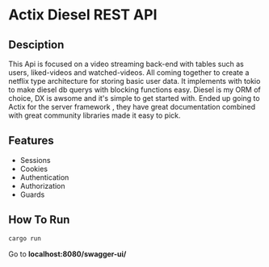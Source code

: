 # Actix Diesel REST API

## Desciption

This Api is focused on a video streaming back-end with tables such as users, liked-videos and watched-videos.
All coming together to create a netflix type architecture for storing basic user data.
It implements with tokio to make diesel db querys with blocking functions easy. Diesel is my ORM of
choice, DX is awsome and it's simple to get started with. Ended up going to Actix for the server framework
, they have great documentation combined with great community libraries made it easy to pick.

## Features

- Sessions
- Cookies
- Authentication
- Authorization
- Guards

## How To Run

```bash
cargo run
```

Go to **localhost:8080/swagger-ui/**

